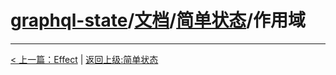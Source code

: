 # [graphql-state](https://github.com/babyfish-ct/graphql-state)/[文档](../README_zh_CN.md)/[简单状态](./README_zh_CN.md)/作用域

---------

[< 上一篇：Effect](./effect_zh_CN.md) | [返回上级:简单状态](./README_zh_CN.md)
